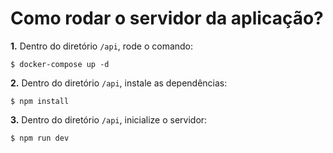 # Como rodar o servidor da aplicação?

**1.** Dentro do diretório `/api`, rode o comando:

```
$ docker-compose up -d
```

**2.** Dentro do diretório `/api`, instale as dependências:

```
$ npm install
```

**3.** Dentro do diretório `/api`, inicialize o servidor:

```
$ npm run dev
```
